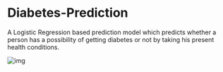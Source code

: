 # Diabetes-Prediction

A Logistic Regression based prediction model which predicts whether a person has a possibility of getting diabetes or not by taking his present health conditions.

![img](https://user-images.githubusercontent.com/84268500/207661435-396b5231-5477-4034-bd81-459be6d024c8.png)
